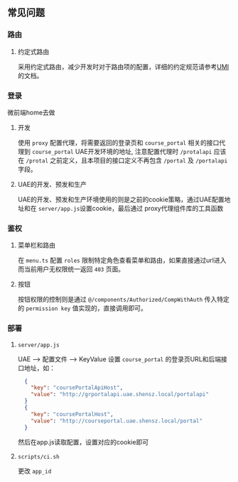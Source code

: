 ## 常见问题

### 路由

1. 约定式路由

    采用约定式路由，减少开发时对于路由项的配置，详细的约定规范请参考[UMI](https://umijs.org/zh-CN/config#routes)的文档。

### 登录 

  微前端home去做

1. 开发

    使用 `proxy` 配置代理，将需要返回的登录页和 `course_portal` 相关的接口代理到 `course_portal` UAE开发环境的地址, 注意配置代理时 `/protalapi` 应该在 `/protal` 之前定义，且本项目的接口定义不再包含 `/portal` 及 `/portalapi` 字段。
   
2. UAE的开发、预发和生产

    UAE的开发、预发和生产环境使用的则是之前的cookie策略，通过UAE配置地址和在 `server/app.js`设置cookie，最后通过 proxy代理组件库的工具函数

### 鉴权

1. 菜单栏和路由

    在 `menu.ts` 配置 `roles` 限制特定角色查看菜单和路由，如果直接通过url进入而当前用户无权限统一返回 `403` 页面。

2. 按钮

    按钮权限的控制则是通过 `@/components/Authorized/CompWithAuth` 传入特定的 `permission key` 值实现的，直接调用即可。

### 部署

1. `server/app.js`

    UAE --> 配置文件 --> KeyValue 设置 `course_portal` 的登录页URL和后端接口地址，如：
    ``` json
      {
        "key": "coursePortalApiHost",
        "value": "http://grportalapi.uae.shensz.local/portalapi"
      }
      {
        "key": "coursePortalHost",
        "value": "http://courseportal.uae.shensz.local/portal"
      }
    ```

    然后在app.js读取配置，设置对应的cookie即可

2. `scripts/ci.sh`

    更改 `app_id` 
